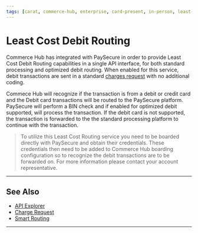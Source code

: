 ```yaml
---
tags: [carat, commerce-hub, enterprise, card-present, in-person, least-cost-debit-rounting, debit, debit-routing, paysecure]
---
```


# Least Cost Debit Routing

Commerce Hub has integrated with PaySecure in order to provide Least Cost Debit Routing capabilities in a single API interface, for both standard processing and optimized debit routing. When enabled for this service, debit transactions are sent in a standard [charges request](?path=docs/Resources/API-Documents/Payments/Charges.md) with no additional coding.

Commece Hub will recognize if the transaction is from a debit or credit card and the Debit card transactions will be routed to the PaySecure platform. PaySecure will perform a BIN check and if enabled for optimized debit supported, will process the transaction. If the debit card is not supported, the transaction is forwarded to the the standard processing platform to continue with the transaction.

<!-- theme: info -->
> To utilize this Least Cost Routing service you need to be boarded directly with PaySecure and obtain their credentials. These credentials then need to be added to Commerce Hub boarding configuration so to recognize the debit transactions are to be forwarded on. For more information please contact your account representative.

---

## See Also

- [API Explorer](../api/?type=post&path=/payments/v1/charges)
- [Charge Request](?path=docs/Resources/API-Documents/Payments/Charges.md)
- [Smart Routing](?path=docs/In-Person/Debit/Smart-Routing.md)

---